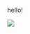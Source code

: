 hello!

[![](https://github-readme-stats.vercel.app/api?username=silenceshell)](https://github-readme-stats.vercel.app/api?username=silenceshell)


